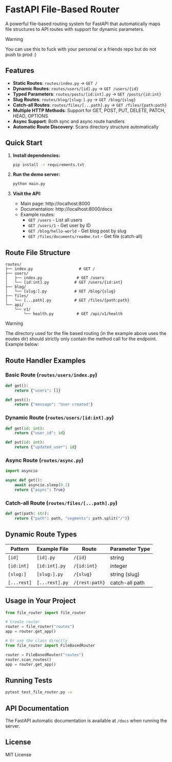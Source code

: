 # FastAPI File-Based Router

A powerful file-based routing system for FastAPI that automatically maps file structures to API routes with support for dynamic parameters.

> [!WARNING]
> You can use this to fuck with your personal or a friends repo but do not push to prod :)  

## Features

- **Static Routes**: `routes/index.py` → `GET /`
- **Dynamic Routes**: `routes/users/[id].py` → `GET /users/{id}`
- **Typed Parameters**: `routes/posts/[id:int].py` → `GET /posts/{id:int}`
- **Slug Routes**: `routes/blog/[slug:].py` → `GET /blog/{slug}`
- **Catch-all Routes**: `routes/files/[...path].py` → `GET /files/{path:path}`
- **Multiple HTTP Methods**: Support for GET, POST, PUT, DELETE, PATCH, HEAD, OPTIONS
- **Async Support**: Both sync and async route handlers
- **Automatic Route Discovery**: Scans directory structure automatically

## Quick Start

1. **Install dependencies:**
   ```bash
   pip install -r requirements.txt
   ```

2. **Run the demo server:**
   ```bash
   python main.py
   ```

3. **Visit the API:**
   - Main page: http://localhost:8000
   - Documentation: http://localhost:8000/docs
   - Example routes:
     - `GET /users` - List all users
     - `GET /users/1` - Get user by ID
     - `GET /blog/hello-world` - Get blog post by slug
     - `GET /files/documents/readme.txt` - Get file (catch-all)

## Route File Structure

```
routes/
├── index.py                    # GET /
├── users/
│   ├── index.py               # GET /users
│   └── [id:int].py           # GET /users/{id:int}
├── blog/
│   └── [slug:].py            # GET /blog/{slug}
├── files/
│   └── [...path].py          # GET /files/{path:path}
└── api/
    └── v1/
        └── health.py          # GET /api/v1/health
```

> [!WARNING]
> The directory used for the file based routing (in the example above uses the eoutes dir) should strictly only contain the method call for the endpoint.
> Example below:

## Route Handler Examples

### Basic Route (`routes/users/index.py`)
```python
def get():
    return {"users": []}

def post():
    return {"message": "User created"}
```

### Dynamic Route (`routes/users/[id:int].py`)
```python
def get(id: int):
    return {"user_id": id}

def put(id: int):
    return {"updated_user": id}
```

### Async Route (`routes/async.py`)
```python
import asyncio

async def get():
    await asyncio.sleep(0.1)
    return {"async": True}
```

### Catch-all Route (`routes/files/[...path].py`)
```python
def get(path: str):
    return {"path": path, "segments": path.split("/")}
```

## Dynamic Route Types

| Pattern | Example File | Route | Parameter Type |
|---------|-------------|-------|----------------|
| `[id]` | `[id].py` | `/{id}` | string |
| `[id:int]` | `[id:int].py` | `/{id:int}` | integer |
| `[slug:]` | `[slug:].py` | `/{slug}` | string (slug) |
| `[...rest]` | `[...rest].py` | `/{rest:path}` | catch-all path |

## Usage in Your Project

```python
from file_router import file_router

# Create router
router = file_router("routes")
app = router.get_app()

# Or use the class directly
from file_router import FileBasedRouter

router = FileBasedRouter("routes")
router.scan_routes()
app = router.get_app()
```

## Running Tests

```bash
pytest test_file_router.py -v
```

## API Documentation

The FastAPI automatic documentation is available at `/docs` when running the server.

## License

MIT License